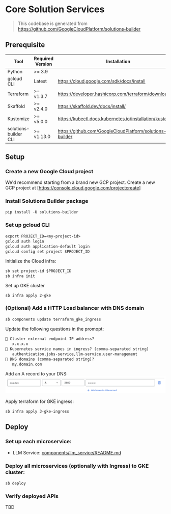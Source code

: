 # Core Solution Services

> This codebase is generated from https://github.com/GoogleCloudPlatform/solutions-builder

## Prerequisite

| Tool | Required Version | Installation |
|---|---|---|
| Python                 | &gt;= 3.9     | |
| gcloud CLI             | Latest        | https://cloud.google.com/sdk/docs/install |
| Terraform              | &gt;= v1.3.7  | https://developer.hashicorp.com/terraform/downloads |
| Skaffold               | &gt;= v2.4.0  | https://skaffold.dev/docs/install/ |
| Kustomize              | &gt;= v5.0.0  | https://kubectl.docs.kubernetes.io/installation/kustomize/ |
| solutions-builder CLI | &gt;= v1.13.0 | https://github.com/GoogleCloudPlatform/solutions-builder |

## Setup

### Create a new Google Cloud project

We'd recommend starting from a brand new GCP project. Create a new GCP project at [https://console.cloud.google.com/projectcreate]

### Install Solutions Builder package
```
pip install -U solutions-builder
```

### Set up gcloud CLI
```
export PROJECT_ID=<my-project-id>
gcloud auth login
gcloud auth application-default login
gcloud config set project $PROJECT_ID
```

Initialize the Cloud infra:
```
sb set project-id $PROJECT_ID
sb infra init
```

Set up GKE cluster

```
sb infra apply 2-gke
```

### (Optional) Add a HTTP Load balancer with DNS domain
```
sb components update terraform_gke_ingress
```

Update the following questions in the promopt:
```
🎤 Cluster external endpoint IP address?
   x.x.x.x
🎤 Kubernetes service names in ingress? (comma-separated string)
   authentication,jobs-service,llm-service,user-management
🎤 DNS domains (comma-separated string)?
   my.domain.com
```

Add an A record to your DNS:
![Alt text](.github/assets/dns_a_record.png)

Apply terraform for GKE ingress:
```
sb infra apply 3-gke-ingress
```

## Deploy

### Set up each microservice:
- LLM Service: [components/llm_service/README.md](./components/llm_service/README.md)

### Deploy all microservices (optionally with Ingress) to GKE cluster:
```
sb deploy
```

### Verify deployed APIs

TBD
